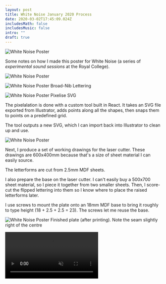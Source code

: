 ```yaml
---
layout: post
title: White Noise January 2020 Process
date: 2020-03-02T17:45:09.024Z
includesMath: false
includesMusic: false
intro: ""
draft: true
---
```


![White Noise Poster](/assets/letterpress/wn.jpg)

Some notes on how I made this poster for White Noise (a series of *experimental sound sessions* at the Royal College).

![White Noise Poster](/assets/letterpress/01114.jpg)

![White Noise Poster](/assets/letterpress/scan035.jpg)
Broad-Nib Lettering

![White Noise Poster](/assets/letterpress/Capture-6.png)
Pixelise SVG

The pixelalation is done with a custom tool built in React. It takes an SVG file exported from Illustrator, adds points along all the shapes, then snaps them to points on a predefined grid.

The tool outputs a new SVG, which I can import back into Illustrator to clean up and use.


![White Noise Poster](/assets/letterpress/working.png)

Next, I produce a set of working drawings for the laser cutter. These drawings are 600x400mm because that's a size of sheet material I can easily source.


The letterforms are cut from 2.5mm MDF sheets.

I also prepare the base on the laser cutter. I can't easily buy a 500x700 sheet material, so I piece it together from two smaller sheets. Then, I score-cut the flipped lettering into them so I know where to place the raised letterforms later.

I use screws to mount the plate onto an 18mm MDF base to bring it roughly to type height (18 + 2.5 + 2.5 = 23). The screws let me reuse the base.

![White Noise Poster](/assets/letterpress/wn-plate.jpg)
Finished plate (after printing). Note the seam slightly right of the centre

<video muted autoplay loop src='/assets/letterpress/wn-process.mp4'></video>
